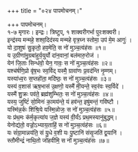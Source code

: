 +++
title = "०२४ पापमोचनम्।"

+++
पापमोचनम्।  
१-७ मृगारः। इन्द्रः। त्रिष्टुप्, १ शाक्वरीगर्भा पुरःशक्वरी।  
इन्द्र॑स्य मन्महे॒ शश्व॒दिद॑स्य मन्महे वृत्र॒घ्न स्तोमा॒ उप॑ मे॒म आगुः॑ ।  
यो दा॒शुषः॑ सु॒कृतो॒ हव॒मेति॒ स नो॑ मुञ्च॒त्वंह॑सः ॥१॥  
य उ॒ग्रीणा॑मु॒ग्रबा॑हुर्य॒युर्यो दा॑न॒वानां॒ बल॑मारु॒रोज॑ ।  
येन॑ जि॒ताः सिन्ध॑वो॒ येन॒ गावः॒ स नो॑ मुञ्च॒त्वंह॑सः ॥२॥  
यश्च॑र्षणि॒प्रो वृ॑ष॒भः स्व॒र्विद् यस्मै॒ ग्रावा॑णः प्र॒वद॑न्ति नृ॒म्णम्।  
यस्या॑ध्व॒रः स॒प्तहो॑ता॒ मदि॑ष्ठः॒ स नो॑ मुञ्च॒त्वंह॑सः ॥३॥  
यस्य॑ व॒शास॑ ऋष॒भास॑ उ॒क्षणो॒ यस्मै॑ मी॒यन्ते॒ स्व॒र॑वः स्व॒र्विदे॑ ।  
यस्मै॑ शु॒क्रः पव॑ते॒ ब्रह्म॑शुम्भितः॒ स नो॑ मुञ्च॒त्वंह॑सः ॥४॥  
यस्य॒ जुष्टिं॑ सो॒मिनः॑ का॒मय॑न्ते॒ यं हव॑न्त॒ इषु॑मन्तं॒ गवि॑ष्टौ ।  
यस्मि॑न्न॒र्कः शि॑श्रि॒ये यस्मि॒न्नोजः॒ स नो॑ मुञ्च॒त्वंह॑सः ॥५॥  
यः प्र॑थ॒मः क॑र्म॒कृत्या॑य ज॒ज्ञे यस्य॑ वी॒र्यंऽ प्रथ॒मस्यानु॑बुद्धम्।  
येनोद्य॑तो॒ वज्रो॒ऽभ्याय॒ताहिं॒ स नो॑ मुञ्च॒त्वंह॑सः ॥६॥  
यः सं॑ग्रा॒मान्नय॑ति॒ सं यु॒धे व॒शी यः पु॒ष्टानि॑ संसृ॒जति॑ द्व॒यानि॑ ।  
स्तौमीन्द्रं॑ नाथि॒तो जो॑हवीमि॒ स नो॑ मुञ्च॒त्वंह॑सः ॥७॥